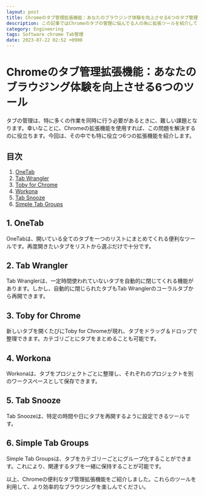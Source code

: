 ```yaml
---
layout: post
title: Chromeのタブ管理拡張機能：あなたのブラウジング体験を向上させる6つのタブ管理ツール
description: この記事ではChromeのタブの管理に悩んでる人の為に拡張ツールを紹介しています。
category: Engineering
tags: Software chrome Tab管理
date: 2023-07-22 02:52 +0900
---
```

# Chromeのタブ管理拡張機能：あなたのブラウジング体験を向上させる6つのツール

タブの管理は、特に多くの作業を同時に行う必要があるときに、難しい課題となります。幸いなことに、Chromeの拡張機能を使用すれば、この問題を解決するのに役立ちます。今回は、その中でも特に役立つ6つの拡張機能を紹介します。

## 目次
1. [OneTab](#oneTab)
2. [Tab Wrangler](#tabWrangler)
3. [Toby for Chrome](#tobyForChrome)
4. [Workona](#workona)
5. [Tab Snooze](#tabSnooze)
6. [Simple Tab Groups](#simpleTabGroups)

<a name="oneTab"></a>
## 1. OneTab
OneTabは、開いている全てのタブを一つのリストにまとめてくれる便利なツールです。再度開きたいタブをリストから選ぶだけで十分です。

<a name="tabWrangler"></a>
## 2. Tab Wrangler
Tab Wranglerは、一定時間使われていないタブを自動的に閉じてくれる機能があります。しかし、自動的に閉じられたタブもTab Wranglerのコーラルタブから再開できます。

<a name="tobyForChrome"></a>
## 3. Toby for Chrome
新しいタブを開くたびにToby for Chromeが現れ、タブをドラッグ＆ドロップで整理できます。カテゴリごとにタブをまとめることも可能です。

<a name="workona"></a>
## 4. Workona
Workonaは、タブをプロジェクトごとに整理し、それぞれのプロジェクトを別のワークスペースとして保存できます。

<a name="tabSnooze"></a>
## 5. Tab Snooze
Tab Snoozeは、特定の時間や日にタブを再開するように設定できるツールです。

<a name="simpleTabGroups"></a>
## 6. Simple Tab Groups
Simple Tab Groupsは、タブをカテゴリーごとにグループ化することができます。これにより、関連するタブを一緒に保持することが可能です。

以上、Chromeの便利なタブ管理拡張機能をご紹介しました。これらのツールを利用して、より効率的なブラウジングを楽しんでください。
